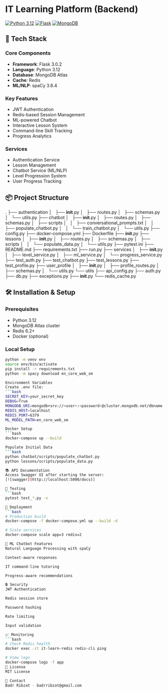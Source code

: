 # IT Learning Platform (Backend)

[![Python 3.12](https://img.shields.io/badge/python-3.12-blue.svg)](https://www.python.org/downloads/)
[![Flask](https://img.shields.io/badge/Flask-3.0.2-green.svg)](https://flask.palletsprojects.com/)
[![MongoDB](https://img.shields.io/badge/MongoDB-Atlas-blue.svg)](https://www.mongodb.com/atlas)

## 🚀 Tech Stack

### Core Components
- **Framework**: Flask 3.0.2
- **Language**: Python 3.12
- **Database**: MongoDB Atlas
- **Cache**: Redis
- **ML/NLP**: spaCy 3.8.4

### Key Features
- JWT Authentication
- Redis-based Session Management
- ML-powered Chatbot
- Interactive Lesson System
- Command-line Skill Tracking
- Progress Analytics

### Services
- Authentication Service
- Lesson Management
- Chatbot Service (ML/NLP)
- Level Progression System
- User Progress Tracking

## 📦 Project Structure
.
├── authentication
│   ├── __init__.py
│   ├── routes.py
│   ├── schemas.py
│   └── utils.py
├── chatbot
│   ├── __init__.py
│   ├── routes.py
│   ├── schemas.py
│   ├── scripts
│   │   ├── conversational_prompts.txt
│   │   ├── populate_chatbot.py
│   │   └── train_chatbot.py
│   └── utils.py
├── config.py
├── docker-compose.yml
├── Dockerfile
├── __init__.py
├── lessons
│   ├── __init__.py
│   ├── routes.py
│   ├── schemas.py
│   ├── scripts
│   │   └── populate_data.py
│   └── utils.py
├── pytest.ini
├── README.md
├── requirements.txt
├── run.py
├── services
│   ├── __init__.py
│   ├── level_service.py
│   ├── ml_service.py
│   └── progress_service.py
├── test_auth.py
├── test_chatbot.py
├── test_lessons.py
├── test_profile.py
├── user_profile
│   ├── __init__.py
│   ├── profile_routes.py
│   ├── schemas.py
│   └── utils.py
└── utils
    ├── api_config.py
    ├── auth.py
    ├── db.py
    ├── exceptions.py
    ├── __init__.py
    └── redis_cache.py


## 🛠️ Installation & Setup

### Prerequisites
- Python 3.12
- MongoDB Atlas cluster
- Redis 6.2+
- Docker (optional)

### Local Setup
```bash
python -m venv env
source env/bin/activate
pip install -r requirements.txt
python -m spacy download en_core_web_sm

Environment Variables
Create .env file:
```bash
SECRET_KEY=your_secret_key
DEBUG=True
MONGODB_URI=mongodb+srv://<user>:<password>@cluster.mongodb.net/dbname
REDIS_HOST=localhost
REDIS_PORT=6379
ML_MODEL_PATH=en_core_web_sm

Docker Setup
```bash
docker-compose up --build

Populate Initial Data
```bash
python chatbot/scripts/populate_chatbot.py
python lessons/scripts/populate_data.py

📚 API Documentation
Access Swagger UI after starting the server:
[![swagger](http://localhost:5000/docs)]

🧪 Testing
```bash
pytest test_*.py -v

🚀 Deployment
```bash
# Production build
docker-compose -f docker-compose.yml up --build -d

# Scale services
docker-compose scale app=3 redis=2

🤖 ML Chatbot Features
Natural Language Processing with spaCy

Context-aware responses

IT command-line tutoring

Progress-aware recommendations

🔒 Security
JWT Authentication

Redis session store

Password hashing

Rate limiting

Input validation

📈 Monitoring
```bash
# Check Redis health
docker exec -it it-learn-redis redis-cli ping

# View logs
docker-compose logs -f app
📄 License
MIT License

📧 Contact
Badr Ribzat - badrribzat@gmail.com



